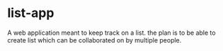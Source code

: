 # list-app
A web application meant to keep track on a list. the plan is to be able to create list which can be collaborated on by multiple people. 
